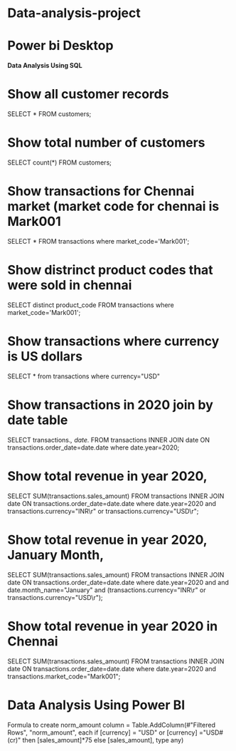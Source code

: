 # Data-analysis-project
# Power bi Desktop

**Data Analysis Using SQL**
# Show all customer records

SELECT * FROM customers;

# Show total number of customers

SELECT count(*) FROM customers;

# Show transactions for Chennai market (market code for chennai is Mark001

SELECT * FROM transactions where market_code='Mark001';

# Show distrinct product codes that were sold in chennai

SELECT distinct product_code FROM transactions where market_code='Mark001';

# Show transactions where currency is US dollars

SELECT * from transactions where currency="USD"

# Show transactions in 2020 join by date table

SELECT transactions.*, date.* FROM transactions INNER JOIN date ON transactions.order_date=date.date where date.year=2020;

# Show total revenue in year 2020,

SELECT SUM(transactions.sales_amount) FROM transactions INNER JOIN date ON transactions.order_date=date.date where date.year=2020 and transactions.currency="INR\r" or transactions.currency="USD\r";

# Show total revenue in year 2020, January Month,

SELECT SUM(transactions.sales_amount) FROM transactions INNER JOIN date ON transactions.order_date=date.date where date.year=2020 and and date.month_name="January" and (transactions.currency="INR\r" or transactions.currency="USD\r");

# Show total revenue in year 2020 in Chennai

SELECT SUM(transactions.sales_amount) FROM transactions INNER JOIN date ON transactions.order_date=date.date where date.year=2020 and transactions.market_code="Mark001";

# Data Analysis Using Power BI
Formula to create norm_amount column
= Table.AddColumn(#"Filtered Rows", "norm_amount", each if [currency] = "USD" or [currency] ="USD#(cr)" then [sales_amount]*75 else [sales_amount], type any)
